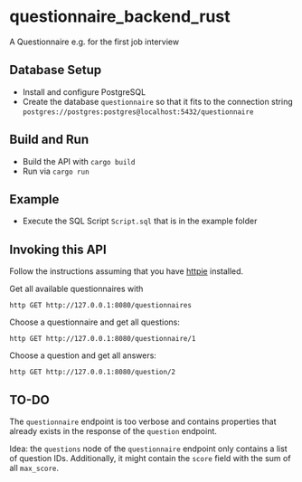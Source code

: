 # questionnaire_backend_rust
A Questionnaire e.g. for the first job interview

## Database Setup
* Install and configure PostgreSQL
* Create the database `questionnaire` so that it fits to the connection string `postgres://postgres:postgres@localhost:5432/questionnaire`

## Build and Run
* Build the API with `cargo build`
* Run via `cargo run`

## Example
* Execute the SQL Script `Script.sql` that is in the example folder

## Invoking this API
Follow the instructions assuming that you have [httpie](https://httpie.io) installed.

Get all available questionnaires with
```shell
http GET http://127.0.0.1:8080/questionnaires
```

Choose a questionnaire and get all questions:
```shell
http GET http://127.0.0.1:8080/questionnaire/1
```

Choose a question and get all answers:
```shell
http GET http://127.0.0.1:8080/question/2
```


## TO-DO
The `questionnaire` endpoint is too verbose and contains properties that already exists in the response of the `question` endpoint.

Idea: the `questions` node of the `questionnaire` endpoint only contains a list of question IDs. Additionally, it might contain the `score` field with the sum of all `max_score`.